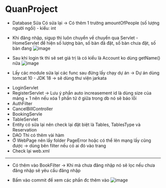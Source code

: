 # QuanProject

- Database Sửa Có sửa lại -> Có thêm 1 trường amountOfPeople (số lượng người ngồi) - kiểu: int

- Khi đăng nhập, sigup thì luôn chuyển về chuyển qua Servlet - HomeServlet để hiện số lượng bàn, số bàn đã đặt, số bàn chưa đặt, số bàn đang 
![image](https://user-images.githubusercontent.com/83583888/198874237-b7551565-658b-42a2-9456-23d63d2e33f0.png)

- Sau khi login tk thì sẽ set giá trị là có kiểu là Account ko dùng getName() nữa
![image](https://user-images.githubusercontent.com/83583888/198874277-7e8d5398-09b4-499b-8a46-b798c331bd2a.png)

- Lấy các module sửa lại các func sau đừng lấy chạy dự án -> Dự án dùng tomcat 10 - JDK 18 -> sẽ dùng thư viện jarkata
+ LoginServlet
+ RegisterServlet -> Lưu ý phần auto increasement id là dùng size của mảng + 1 nên nếu xóa 1 phần tử ở giữa trong db nó sẽ báo lỗi
+ AuthFilter
+ CancelBillController
+ BookingServle
+ TableServlet
+ Entity có sửa lại nên check lại đặt biệt là Tables, TablesType và Reservation
+ DAO Thì có thêm vài hàm 
+ Ở WebPage nên lấy folder PageError hoặc có thể lên mạng lấy cũng được -> dùng bên filter nếu có ai đó vào trang
+ Check lại web.xml

--------------------------------------------------------------------------------------------------------------------------------------------------

- Có thêm vào BookFilter -> Khi mà chưa đăng nhập nó sẽ lọc nếu chưa đăng nhập sẽ yêu cầu đăng nhập
+ Bấm vào commit để xem các phần đc thêm vào
![image](https://user-images.githubusercontent.com/83583888/198933445-f74d7603-d6d4-41a3-9349-31377d5221ca.png)
